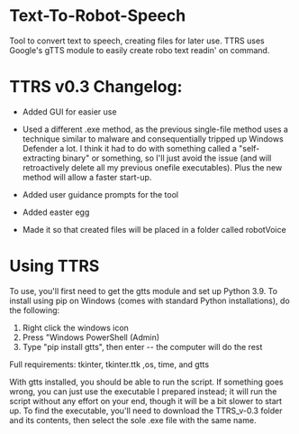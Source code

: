 # Text-To-Robot-Speech
Tool to convert text to speech, creating files for later use. TTRS uses Google's gTTS module to easily create robo text readin' on command.

# TTRS v0.3 Changelog:
- Added GUI for easier use

- Used a different .exe method, as the previous single-file method uses a technique similar to malware and consequentially tripped up Windows Defender a lot.
  I think it had to do with something called a "self-extracting binary" or something, so I'll just avoid the issue (and will retroactively delete all my 
  previous onefile executables). Plus the new method will allow a faster start-up.

- Added user guidance prompts for the tool

- Added easter egg

- Made it so that created files will be placed in a folder called robotVoice


# Using TTRS
To use, you'll first need to get the gtts module and set up Python 3.9. To install using pip on Windows (comes with standard Python installations), do the following: 
1. Right click the windows icon
2. Press "Windows PowerShell (Admin)
3. Type "pip install gtts", then enter -- the computer will do the rest

Full requirements: tkinter, tkinter.ttk ,os, time, and gtts

With gtts installed, you should be able to run the script. If something goes wrong, you can just use the executable I prepared instead; it will run the script without any effort on your end, though it will be a bit slower to start up. To find the executable, you'll need to download the TTRS_v-0.3 folder and its contents, then select the sole
.exe file with the same name. 
